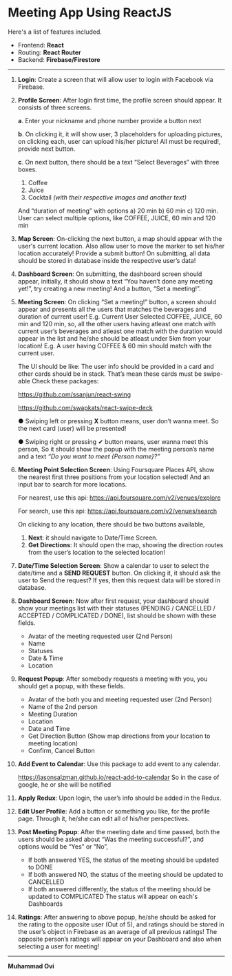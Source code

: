 
# Meeting App Using ReactJS
Here&apos;s a list of features included.

- Frontend: <b>React</b>
- Routing: <b>React Router</b>
- Backend: <b>Firebase/Firestore</b>

------------

1. **Login**: Create a screen that will allow user to login with Facebook via Firebase.

2. **Profile Screen**: After login first time, the profile screen should appear. It consists of three screens.

	**a**. Enter your nickname and phone number provide a button next
  
	**b**. On clicking it, it will show user, 3 placeholders for uploading pictures, on clicking each, user can upload his/her picture! All must be required!, provide next button.
  
  	**c**. On next button, there should be a text “Select Beverages” with three boxes.
    
	1. Coffee
	2. Juice
	3. Cocktail *(with their respective images and another text)*
	
	And “duration of meeting” with options a) 20 min b) 60 min c) 120 min. User can select multiple options, like COFFEE, JUICE, 60 min and 120 min
3. **Map Screen**: On-clicking the next button, a map should appear with the user&apos;s current location. Also allow user to move the marker to set his/her location accurately! Provide a submit button! On submitting, all data should be stored in database inside the respective user’s data!

4. **Dashboard Screen**: On submitting, the dashboard screen should appear,
initially, it should show a text “You haven’t done any meeting yet!”, try creating a new meeting! And a button, “Set a meeting!”.

5. **Meeting Screen**: On clicking “Set a meeting!” button, a screen should appear and presents all the users that matches the beverages and duration of current user! E.g. Current User Selected COFFEE, JUICE, 60 min and 120 min, so, all the other users having atleast one match with current user’s beverages and atleast one match with the duration would appear in the list and he/she should be atleast under 5km from your location! E.g. A user having COFFEE & 60 min should match with the current user.

	The UI should be like:
The user info should be provided in a card and other cards should be in stack.
That’s mean these cards must be swipe-able
Check these packages:

	https://github.com/ssanjun/react-swing
  
	https://github.com/swapkats/react-swipe-deck

   ● Swiping left or pressing **X** button means, user don’t wanna meet. So the
next card (user) will be presented!

   ● Swiping right or pressing &#x2714; button means, user wanna meet this person,
So it should show the popup with the meeting person’s name and a text
*“Do you want to meet {Person name}?”*
6. **Meeting Point Selection Screen**: Using Foursquare Places API, show the nearest first three positions from your location selected!
And an input bar to search for more locations.

	For nearest, use this api: https://api.foursquare.com/v2/venues/explore
  
	For search, use this api: https://api.foursquare.com/v2/venues/search
  
   On clicking to any location, there should be two buttons available,
	1. **Next**: it should navigate to Date/Time Screen. 
	2. **Get Directions**: It should open the map, showing the direction routes from the user’s location to the selected location!
	
7. **Date/Time Selection Screen**: Show a calendar to user to select the date/time and a **SEND REQUEST** button. On clicking it, it should ask the user to Send the request? If yes, then this request data will be stored in database.

8. **Dashboard Screen**: Now after first request, your dashboard should show your meetings list with their statuses (PENDING / CANCELLED / ACCEPTED / COMPLICATED / DONE), list should be shown with these fields.
   - Avatar of the meeting requested user (2nd Person)
   - Name
   - Statuses
   - Date & Time
   - Location

9. **Request Popup**: After somebody requests a meeting with you, you should get a popup, with these fields.
   - Avatar of the both you and meeting requested user (2nd Person)
   - Name of the 2nd person
   - Meeting Duration
   - Location
   - Date and Time
   - Get Direction Button (Show map directions from your location to meeting location)
   - Confirm, Cancel Button

10. **Add Event to Calendar**: Use this package to add event to any calendar.

    https://jasonsalzman.github.io/react-add-to-calendar
    So in the case of google, he or she will be notified

11. **Apply Redux**: Upon login, the user’s info should be added in the Redux.

12. **Edit User Profile**: Add a button or something you like, for the profile page. Through it, he/she can edit all of his/her perspectives.

13. **Post Meeting Popup**: After the meeting date and time passed, both the users should be asked about “Was the meeting successful?”, and options would be “Yes” or “No”,
    - If both answered YES, the status of the meeting should be updated to DONE
    - If both answered NO, the status of the meeting should be updated to CANCELLED
    - If both answered differently, the status of the meeting should be updated to COMPLICATED
The status will appear on each&apos;s Dashboards

14. **Ratings**: After answering to above popup, he/she should be asked for the rating to the opposite user (Out of 5), and ratings should be stored in the user’s object in Firebase as an average of all previous ratings! The opposite person’s ratings will appear on your Dashboard and also when selecting a user for meeting!


------------

**Muhammad Ovi**
